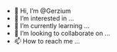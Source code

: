 - 👋 Hi, I’m @Gerzium
- 👀 I’m interested in ...
- 🌱 I’m currently learning ...
- 💞️ I’m looking to collaborate on ...
- 📫 How to reach me ...

<!---
Gerzium/Gerzium is a ✨ special ✨ repository because its `README.md` (this file) appears on your GitHub profile.
You can click the Preview link to take a look at your changes.
--->
